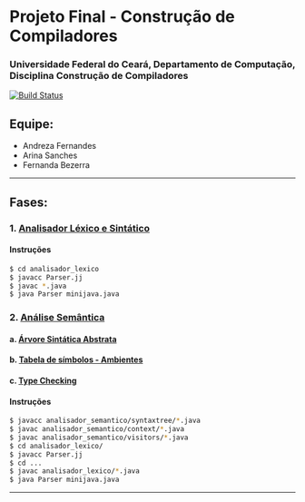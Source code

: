 # Projeto Final - Construção de Compiladores
### Universidade Federal do Ceará, Departamento de Computação, Disciplina Construção de Compiladores
[![Build Status](https://travis-ci.org/joemccann/dillinger.svg?branch=master)](https://travis-ci.org/joemccann/dillinger)

## Equipe:
  - Andreza Fernandes
  - Arina Sanches
  - Fernanda Bezerra

---

## Fases:
### 1. [Analisador Léxico e Sintático](analisador_lexico/)
#### Instruções
```sh
$ cd analisador_lexico
$ javacc Parser.jj
$ javac *.java
$ java Parser minijava.java
```

### 2. [Análise Semântica](analisador_semantico/)
#### a. [Árvore Sintática Abstrata](analisador_semantico/syntaxtree/)
#### b. [Tabela de símbolos - Ambientes](analisador_semantico/context/)
#### c. [Type Checking](analisador_semantico/typechecking/)
#### Instruções
```sh
$ javacc analisador_semantico/syntaxtree/*.java
$ javac analisador_semantico/context/*.java
$ javac analisador_semantico/visitors/*.java
$ cd analisador_lexico/
$ javacc Parser.jj
$ cd ...
$ javac analisador_lexico/*.java
$ java Parser minijava.java
```
---
